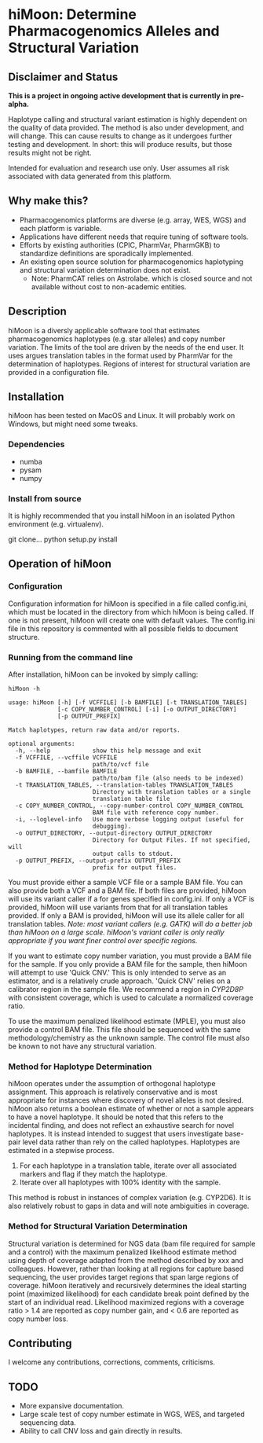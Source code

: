# hiMoon: Determine Pharmacogenomics Alleles and Structural Variation

## Disclaimer and Status

**This is a project in ongoing active development that is currently in pre-alpha.**

Haplotype calling and structural variant estimation is highly dependent on the quality of data provided. 
The method is also under development, and will change. 
This can cause results to change as it undergoes further testing and development. 
In short: this will produce results, but those results might not be right. 

Intended for evaluation and research use only.
User assumes all risk associated with data generated from this platform. 

## Why make this?

- Pharmacogenomics platforms are diverse (e.g. array, WES, WGS) and each platform is variable. 
- Applications have different needs that require tuning of software tools. 
- Efforts by existing authorities (CPIC, PharmVar, PharmGKB) to standardize definitions are sporadically implemented. 
- An existing open source solution for pharmacogenomics haplotyping and structural variation determination does not exist. 
    - Note: PharmCAT relies on Astrolabe. which is closed source and not available without cost to non-academic entities.

## Description

hiMoon is a diversly applicable software tool that estimates pharmacogenomics haplotypes (e.g. star alleles) and copy number variation. 
The limits of the tool are driven by the needs of the end user. 
It uses argues translation tables in the format used by PharmVar for the determination of haplotypes. 
Regions of interest for structural variation are provided in a configuration file. 

## Installation

hiMoon has been tested on MacOS and Linux. 
It will probably work on Windows, but might need some tweaks. 

### Dependencies

- numba
- pysam
- numpy

### Install from source

It is highly recommended that you install hiMoon in an isolated Python environment (e.g. virtualenv). 

git clone...
python setup.py install

## Operation of hiMoon

### Configuration

Configuration information for hiMoon is specified in a file called config.ini, which must be located in the directory from which hiMoon is being called. 
If one is not present, hiMoon will create one with default values. 
The config.ini file in this repository is commented with all possible fields to document structure. 

### Running from the command line

After installation, hiMoon can be invoked by simply calling: 

```
hiMoon -h

usage: hiMoon [-h] [-f VCFFILE] [-b BAMFILE] [-t TRANSLATION_TABLES]
              [-c COPY_NUMBER_CONTROL] [-i] [-o OUTPUT_DIRECTORY]
              [-p OUTPUT_PREFIX]

Match haplotypes, return raw data and/or reports.

optional arguments:
  -h, --help            show this help message and exit
  -f VCFFILE, --vcffile VCFFILE
                        path/to/vcf file
  -b BAMFILE, --bamfile BAMFILE
                        path/to/bam file (also needs to be indexed)
  -t TRANSLATION_TABLES, --translation-tables TRANSLATION_TABLES
                        Directory with translation tables or a single
                        translation table file
  -c COPY_NUMBER_CONTROL, --copy-number-control COPY_NUMBER_CONTROL
                        BAM file with reference copy number.
  -i, --loglevel-info   Use more verbose logging output (useful for
                        debugging).
  -o OUTPUT_DIRECTORY, --output-directory OUTPUT_DIRECTORY
                        Directory for Output Files. If not specified, will
                        output calls to stdout.
  -p OUTPUT_PREFIX, --output-prefix OUTPUT_PREFIX
                        prefix for output files.
```

You must provide either a sample VCF file or a sample BAM file. 
You can also provide both a VCF and a BAM file. 
If both files are provided, hiMoon will use its variant caller if a for genes specified in config.ini. 
If only a VCF is provided, hiMoon will use variants from that for all translation tables provided. 
If only a BAM is provided, hiMoon will use its allele caller for all translation tables. 
*Note: most variant callers (e.g. GATK) will do a better job than hiMoon on a large scale.* 
*hiMoon's variant caller is only really appropriate if you want finer control over specific regions.*

If you want to estimate copy number variation, you must provide a BAM file for the sample. 
If you only provide a BAM file for the sample, then hiMoon will attempt to use 'Quick CNV.'
This is only intended to serve as an estimator, and is a relatively crude approach. 
'Quick CNV' relies on a calibrator region in the sample file. 
We recommend a region in *CYP2D8P* with consistent coverage, which is used to calculate a normalized coverage ratio. 

To use the maximum penalized likelihood estimate (MPLE), you must also provide a control BAM file. 
This file should be sequenced with the same methodology/chemistry as the unknown sample. 
The control file must also be known to not have any structural variation. 

### Method for Haplotype Determination

hiMoon operates under the assumption of orthogonal haplotype assignment. 
This approach is relatively conservative and is most appropriate for instances where discovery of novel alleles is not desired. 
hiMoon also returns a boolean estimate of whether or not a sample appears to have a novel haplotype. 
It should be noted that this refers to the incidental finding, and does not reflect an exhaustive search for novel haplotypes. 
It is instead intended to suggest that users investigate base-pair level data rather than rely on the called haplotypes. 
Haplotypes are estimated in a stepwise process. 
1. For each haplotype in a translation table, iterate over all associated markers and flag if they match the haplotype. 
2. Iterate over all haplotypes with 100% identity with the sample. 

This method is robust in instances of complex variation (e.g. CYP2D6). 
It is also relatively robust to gaps in data and will note ambiguities in coverage. 


### Method for Structural Variation Determination

Structural variation is determined for NGS data (bam file required for sample and a control) with the maximum penalized likelihood estimate method using depth of coverage adapted from the method described by xxx and colleagues. 
However, rather than looking at all regions for capture based sequencing, the user provides target regions that span large regions of coverage. 
hiMoon iteratively and recursively determines the ideal starting point (maximized likelihood) for each candidate break point defined by the start of an individual read. 
Likelihood maximized regions with a coverage ratio > 1.4 are reported as copy number gain, and < 0.6 are reported as copy number loss. 

## Contributing

I welcome any contributions, corrections, comments, criticisms. 


## TODO

- More expansive documentation.
- Large scale test of copy number estimate in WGS, WES, and targeted sequencing data. 
- Ability to call CNV loss and gain directly in results. 